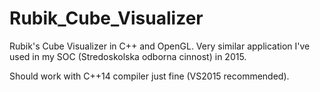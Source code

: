 # Rubik_Cube_Visualizer
Rubik's Cube Visualizer in C++ and OpenGL. 
Very similar application I've used in my SOC (Stredoskolska odborna cinnost) in 2015.

Should work with C++14 compiler just fine (VS2015 recommended).
